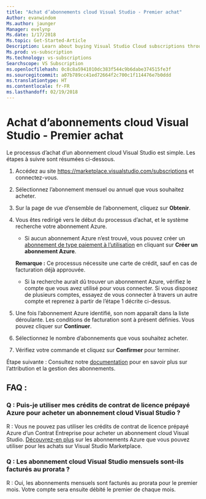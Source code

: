 ```yaml
---
title: "Achat d’abonnements cloud Visual Studio - Premier achat"
Author: evanwindom
Ms.author: jaunger
Manager: evelynp
Ms.date: 1/17/2018
Ms.topic: Get-Started-Article
Description: Learn about buying Visual Studio Cloud subscriptions through Visual Studio Marketplace
Ms.prod: vs-subscription
Ms.technology: vs-subscriptions
Searchscope: VS Subscription
ms.openlocfilehash: 0c8c8a5941010dc383f544c9b6dabe374515fe3f
ms.sourcegitcommit: a07b789cc41ed72664f2c700c1f114476e7b0ddd
ms.translationtype: HT
ms.contentlocale: fr-FR
ms.lasthandoff: 02/19/2018
---
```

# <a name="buying-visual-studio-cloud-subscriptions---making-your-first-purchase"></a>Achat d’abonnements cloud Visual Studio - Premier achat

Le processus d’achat d’un abonnement cloud Visual Studio est simple.  Les étapes à suivre sont résumées ci-dessous.

1.  Accédez au site https://marketplace.visualstudio.com/subscriptions et connectez-vous.

2.  Sélectionnez l’abonnement mensuel ou annuel que vous souhaitez acheter.

3.  Sur la page de vue d’ensemble de l’abonnement, cliquez sur **Obtenir**.

4.  Vous êtes redirigé vers le début du processus d’achat, et le système recherche votre abonnement Azure.
    -  Si aucun abonnement Azure n’est trouvé, vous pouvez créer un [abonnement de type paiement à l’utilisation](https://azure.microsoft.com/en-us/offers/ms-azr-0003p/) en cliquant sur **Créer un abonnement Azure**.

    **Remarque :** Ce processus nécessite une carte de crédit, sauf en cas de facturation déjà approuvée.
    -  Si la recherche aurait dû trouver un abonnement Azure, vérifiez le compte que vous avez utilisé pour vous connecter.  Si vous disposez de plusieurs comptes, essayez de vous connecter à travers un autre compte et reprenez à partir de l’étape 1 décrite ci-dessus.  

5.  Une fois l’abonnement Azure identifié, son nom apparaît dans la liste déroulante.   Les conditions de facturation sont à présent définies. Vous pouvez cliquer sur **Continuer**.

6.  Sélectionnez le nombre d’abonnements que vous souhaitez acheter.

7.  Vérifiez votre commande et cliquez sur **Confirmer** pour terminer.

Étape suivante : Consultez notre [documentation](/visualstudio/subscriptions/) pour en savoir plus sur l’attribution et la gestion des abonnements.

## <a name="faq"></a>FAQ :
### <a name="q--can-i-use-my-azure-monetary-credits-to-purchase-a-visual-studio-cloud-subscription"></a>Q : Puis-je utiliser mes crédits de contrat de licence prépayé Azure pour acheter un abonnement cloud Visual Studio ?
R : Vous ne pouvez pas utiliser les crédits de contrat de licence prépayé Azure d’un Contrat Entreprise pour acheter un abonnement cloud Visual Studio.  [Découvrez-en plus](/vsts/billing/faq-azure-billing#billing) sur les abonnements Azure que vous pouvez utiliser pour les achats sur Visual Studio Marketplace.
### <a name="q--are-the-monthly-visual-studio-cloud-subscriptions-prorated"></a>Q : Les abonnement cloud Visual Studio mensuels sont-ils facturés au prorata ?
R : Oui, les abonnements mensuels sont facturés au prorata pour le premier mois.  Votre compte sera ensuite débité le premier de chaque mois.
